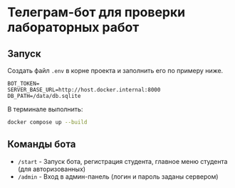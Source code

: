 # Телеграм-бот для проверки лабораторных работ
## Запуск
Создать файл `.env` в корне проекта и заполнить его по примеру ниже.
```env
BOT_TOKEN=
SERVER_BASE_URL=http://host.docker.internal:8000
DB_PATH=/data/db.sqlite
```
В терминале выполнить:
```bash
docker compose up --build
```
## Команды бота
- `/start` - Запуск бота, регистрация студента, главное меню студента (для авторизованных)
- `/admin` - Вход в админ-панель (логин и пароль заданы сервером)
